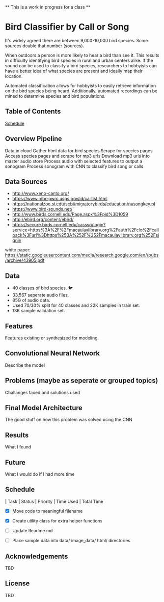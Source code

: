 ** This is a work in progress for a class **

# Bird Classifier by Call or Song

It's widely agreed there are between 9,000-10,000 bird species. Some sources double that number (sources).

When outdoors a person is more likely to hear a bird than see it. This results in difficulty identifying bird species in rural and urban centers alike. If the sound can be used to classify a bird species, researchers to hobbyists can have a better idea of what species are present and ideally map their location.

Automated classification allows for hobbyists to easily retrieve information on the bird species being heard. Additionally, automated recordings can be mined to determine species and bird populations.

## Table of Contents

[Schedule](#schedule)


## Overview Pipeline
Data in cloud
Gather html data for bird species
Scrape for species pages
Access species pages and scrape for mp3 urls
Download mp3 urls into master audio store
Process audio with selected features to output a sonogram
Process sonogram with CNN to classify bird song or calls



## Data Sources
- http://www.xeno-canto.org/
- https://www.mbr-pwrc.usgs.gov/id/calllist.html
- https://nationalzoo.si.edu/scbi/migratorybirds/education/nasongkey.pl
- https://www.bird-sounds.net/
- http://www.birds.cornell.edu/Page.aspx%3Fpid%3D1059
- http://ebird.org/content/ebird/
- https://secure.birds.cornell.edu/cassso/login?service=https%3A%2F%2Fmacaulaylibrary.org%2Fauth%2Fclo%2Fcallback%3Furl%3Dhttps%253A%252F%252Fmacaulaylibrary.org%252Fsignin

white paper:
https://static.googleusercontent.com/media/research.google.com/en//pubs/archive/43905.pdf

## Data
- 40 classes of bird species. :bird:
- 33,567 seperate audio files.
- 85G of audio data.
- Used 70/30% split for 40 classes and 22K samples in train set.
- 13K sample validation set.


## Features
Features existing or synthesized for modeling.

## Convolutional Neural Network

Describe the model

## Problems (maybe as seperate or grouped topics)
Challanges faced and solutions used

## Final Model Architecture

The good stuff on how this problem was solved using the CNN

## Results

What I found

## Future

What I would do if I had more time

## Schedule
| Task        | Status           | Priority  | Time Used | Total Time

- [x] Move code to meaningful filename
- [x] Create utility class for extra helper functions
- [ ] Update Readme.md
- [ ] Place sample data into data/ image_data/ html/ directories


## Acknowledgements
TBD

## License
TBD
